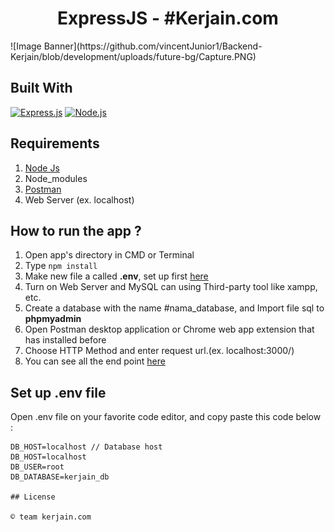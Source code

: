 <h1 align="center">ExpressJS - #Kerjain.com</h1>
![Image Banner](https://github.com/vincentJunior1/Backend-Kerjain/blob/development/uploads/future-bg/Capture.PNG)


## Built With

[![Express.js](https://img.shields.io/badge/Express.js-4.x-orange.svg?style=rounded-square)](https://expressjs.com/en/starter/installing.html)
[![Node.js](https://img.shields.io/badge/Node.js-v.12.13-green.svg?style=rounded-square)](https://nodejs.org/)

## Requirements

1. <a href="https://nodejs.org/en/download/">Node Js</a>
2. Node_modules
3. <a href="https://www.getpostman.com/">Postman</a>
4. Web Server (ex. localhost)

## How to run the app ?

1. Open app's directory in CMD or Terminal
2. Type `npm install`
3. Make new file a called **.env**, set up first [here](#set-up-env-file)
4. Turn on Web Server and MySQL can using Third-party tool like xampp, etc.
5. Create a database with the name #nama_database, and Import file sql to **phpmyadmin**
6. Open Postman desktop application or Chrome web app extension that has installed before
7. Choose HTTP Method and enter request url.(ex. localhost:3000/)
8. You can see all the end point [here](https://documenter.getpostman.com/view/9852901/TVmS8Fce)

## Set up .env file

Open .env file on your favorite code editor, and copy paste this code below :

```
DB_HOST=localhost // Database host
DB_HOST=localhost
DB_USER=root
DB_DATABASE=kerjain_db

## License

© team kerjain.com
